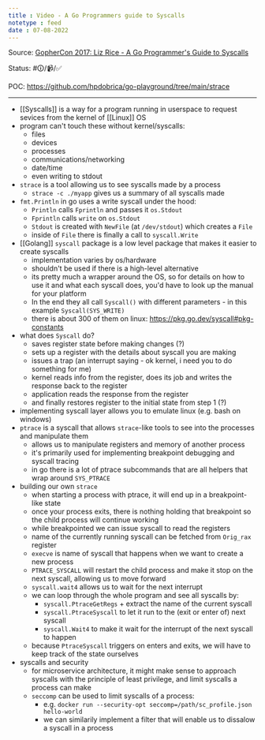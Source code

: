 ```yaml
---
title : Video - A Go Programmers guide to Syscalls
notetype : feed
date : 07-08-2022
---
```


Source: [GopherCon 2017: Liz Rice - A Go Programmer's Guide to Syscalls](https://www.youtube.com/watch?v=01w7viEZzXQ)

Status: #🛈/📹/✅ 

POC: https://github.com/hpdobrica/go-playground/tree/main/strace

------

- [[Syscalls]] is a way for a program running in userspace to request sevices from the kernel of [[Linux]] OS
- program can't touch these without kernel/syscalls:
	- files
	- devices
	- processes
	- communications/networking
	- date/time
	- even writing to stdout
- `strace` is a tool allowing us to see syscalls made by a process
	- `strace -c ./myapp` gives us a summary of all syscalls made
- `fmt.Println` in go uses a write syscall under the hood:
	- `Println` calls `Fprintln` and passes it `os.Stdout`
	- `Fprintln` calls `write` on `os.Stdout`
	- `Stdout` is created with `NewFile`  (at `/dev/stdout`) which creates a `File`
	- inside of `File` there is finally a call to `syscall.Write`
- [[Golang]] `syscall` package is a low level package that makes it easier to create syscalls
	- implementation varies by os/hardware
	- shouldn't be used if there is a high-level alternative
	- its pretty much a wrapper around the OS, so for details on how to use it and what each syscall does, you'd have to look up the manual for your platform
	- In the end they all call `Syscall()` with different parameters - in this example `Syscall(SYS_WRITE)`
	- there is about 300 of them on linux: https://pkg.go.dev/syscall#pkg-constants
- what does `Syscall` do?
	- saves register state before making changes (?)
	- sets up a register with the details about syscall you are making
	- issues a trap (an interrupt saying - ok kernel, i need you to do something for me)
	- kernel reads info from the register, does its job and writes the response back to the register
	- application reads the response from the register
	- and finally restores register to the initial state from step 1 (?)
- implementing syscall layer allows you to emulate linux (e.g. bash on windows)
- `ptrace` is a syscall that allows `strace`-like tools to see into the processes and manipulate them
	- allows us to manipulate registers and memory of another process
	- it's primarily used for implementing breakpoint debugging and syscall tracing
	- in go there is a lot of ptrace subcommands that are all helpers that wrap around `SYS_PTRACE`
- building our own `strace`
	- when starting a process with ptrace, it will end up in a breakpoint-like state
	- once your process exits, there is nothing holding that breakpoint so the child process will continue working
	- while breakpointed we can issue syscall to read the registers
	- name of the currently running syscall can be fetched from `Orig_rax` register
	- `execve` is name of syscall that happens when we want to create a new process
	- `PTRACE_SYSCALL` will restart the child process and make it stop on the next syscall, allowing us to move forward
	- `syscall.wait4` allows us to wait for the next interrupt
	- we can loop through the whole program and see all syscalls by:
		- `syscall.PtraceGetRegs` + extract the name of the current syscall
		- `syscall.PtraceSyscall` to let it run to the (exit or enter of) next syscall
		- `syscall.Wait4` to make it wait for the interrupt of the next syscall to happen
	- because `PtraceSyscall` triggers on enters and exits, we will have to keep track of the state ourselves
- syscalls and security
	- for microservice architecture, it might make sense to approach syscalls with the principle of least privilege, and limit syscalls a process can make
	- `seccomp` can be used to limit syscalls of a process:
		- e.g. `docker run --security-opt seccomp=/path/sc_profile.json hello-world`
		- we can similarily implement a filter that will enable us to dissalow a syscall in a process